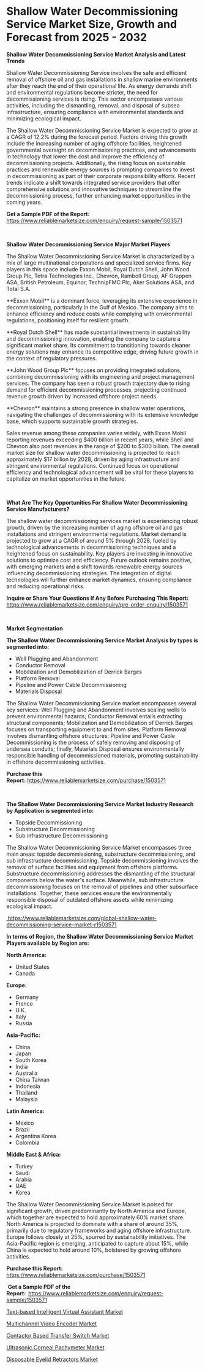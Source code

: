 <p><h1>Shallow Water Decommissioning Service Market Size, Growth and Forecast from 2025 - 2032</h1></p><p><strong>Shallow Water Decommissioning Service Market Analysis and Latest Trends</strong></p>
<p><p>Shallow Water Decommissioning Service involves the safe and efficient removal of offshore oil and gas installations in shallow marine environments after they reach the end of their operational life. As energy demands shift and environmental regulations become stricter, the need for decommissioning services is rising. This sector encompasses various activities, including the dismantling, removal, and disposal of subsea infrastructure, ensuring compliance with environmental standards and minimizing ecological impact.</p><p>The Shallow Water Decommissioning Service Market is expected to grow at a CAGR of 12.2% during the forecast period. Factors driving this growth include the increasing number of aging offshore facilities, heightened governmental oversight on decommissioning practices, and advancements in technology that lower the cost and improve the efficiency of decommissioning projects. Additionally, the rising focus on sustainable practices and renewable energy sources is prompting companies to invest in decommissioning as part of their corporate responsibility efforts. Recent trends indicate a shift towards integrated service providers that offer comprehensive solutions and innovative techniques to streamline the decommissioning process, further enhancing market opportunities in the coming years.</p></p>
<p><strong>Get a Sample PDF of the Report:&nbsp;</strong> <a href="https://www.reliablemarketsize.com/enquiry/request-sample/1503571?utm_campaign=1898&utm_medium=2&utm_source=Github&utm_content=ia&utm_term=23032025&utm_id=shallow-water-decommissioning-service">https://www.reliablemarketsize.com/enquiry/request-sample/1503571</a></p>
<p>&nbsp;</p>
<p><strong>Shallow Water Decommissioning Service Major Market Players</strong></p>
<p><p>The Shallow Water Decommissioning Service Market is characterized by a mix of large multinational corporations and specialized service firms. Key players in this space include Exxon Mobil, Royal Dutch Shell, John Wood Group Plc, Tetra Technologies Inc., Chevron, Ramboll Group, AF Gruppen ASA, British Petroleum, Equinor, TechnipFMC Plc, Aker Solutions ASA, and Total S.A.</p><p>**Exxon Mobil** is a dominant force, leveraging its extensive experience in decommissioning, particularly in the Gulf of Mexico. The company aims to enhance efficiency and reduce costs while complying with environmental regulations, positioning itself for resilient growth.</p><p>**Royal Dutch Shell** has made substantial investments in sustainability and decommissioning innovation, enabling the company to capture a significant market share. Its commitment to transitioning towards cleaner energy solutions may enhance its competitive edge, driving future growth in the context of regulatory pressures.</p><p>**John Wood Group Plc** focuses on providing integrated solutions, combining decommissioning with its engineering and project management services. The company has seen a robust growth trajectory due to rising demand for efficient decommissioning processes, projecting continued revenue growth driven by increased offshore project needs.</p><p>**Chevron** maintains a strong presence in shallow water operations, navigating the challenges of decommissioning with its extensive knowledge base, which supports sustainable growth strategies.</p><p>Sales revenue among these companies varies widely, with Exxon Mobil reporting revenues exceeding $400 billion in recent years, while Shell and Chevron also post revenues in the range of $200 to $300 billion. The overall market size for shallow water decommissioning is projected to reach approximately $17 billion by 2028, driven by aging infrastructure and stringent environmental regulations. Continued focus on operational efficiency and technological advancement will be vital for these players to capitalize on market opportunities in the future.</p></p>
<p>&nbsp;</p>
<p><strong>What Are The Key Opportunities For Shallow Water Decommissioning Service Manufacturers?</strong></p>
<p><p>The shallow water decommissioning services market is experiencing robust growth, driven by the increasing number of aging offshore oil and gas installations and stringent environmental regulations. Market demand is projected to grow at a CAGR of around 5% through 2028, fueled by technological advancements in decommissioning techniques and a heightened focus on sustainability. Key players are investing in innovative solutions to optimize cost and efficiency. Future outlook remains positive, with emerging markets and a shift towards renewable energy sources influencing decommissioning strategies. The integration of digital technologies will further enhance market dynamics, ensuring compliance and reducing operational risks.</p></p>
<p><strong>Inquire or Share Your Questions If Any Before Purchasing This Report:</strong> <a href="https://www.reliablemarketsize.com/enquiry/pre-order-enquiry/1503571?utm_campaign=1898&utm_medium=2&utm_source=Github&utm_content=ia&utm_term=23032025&utm_id=shallow-water-decommissioning-service">https://www.reliablemarketsize.com/enquiry/pre-order-enquiry/1503571</a></p>
<p>&nbsp;</p>
<p><strong>Market Segmentation</strong></p>
<p><strong>The Shallow Water Decommissioning Service Market Analysis by types is segmented into:</strong></p>
<p><ul><li>Well Plugging and Abandonment</li><li>Conductor Removal</li><li>Mobilization and Demobilization of Derrick Barges</li><li>Platform Removal</li><li>Pipeline and Power Cable Decommissioning</li><li>Materials Disposal</li></ul></p>
<p><p>The Shallow Water Decommissioning Service market encompasses several key services: Well Plugging and Abandonment involves sealing wells to prevent environmental hazards; Conductor Removal entails extracting structural components; Mobilization and Demobilization of Derrick Barges focuses on transporting equipment to and from sites; Platform Removal involves dismantling offshore structures; Pipeline and Power Cable Decommissioning is the process of safely removing and disposing of undersea conduits; finally, Materials Disposal ensures environmentally responsible handling of decommissioned materials, promoting sustainability in offshore decommissioning activities.</p></p>
<p><strong>Purchase this Report:&nbsp;</strong><a href="https://www.reliablemarketsize.com/purchase/1503571?utm_campaign=1898&utm_medium=2&utm_source=Github&utm_content=ia&utm_term=23032025&utm_id=shallow-water-decommissioning-service">https://www.reliablemarketsize.com/purchase/1503571</a></p>
<p>&nbsp;</p>
<p><strong>The Shallow Water Decommissioning Service Market Industry Research by Application is segmented into:</strong></p>
<p><ul><li>Topside Decommissioning</li><li>Substructure Decommissioning</li><li>Sub infrastructure Decommissioning</li></ul></p>
<p><p>The Shallow Water Decommissioning Service Market encompasses three main areas: topside decommissioning, substructure decommissioning, and sub infrastructure decommissioning. Topside decommissioning involves the removal of surface facilities and equipment from offshore platforms. Substructure decommissioning addresses the dismantling of the structural components below the water's surface. Meanwhile, sub infrastructure decommissioning focuses on the removal of pipelines and other subsurface installations. Together, these services ensure the environmentally responsible disposal of outdated offshore assets while minimizing ecological impact.</p></p>
<p><a href="https://www.reliablemarketsize.com/global-shallow-water-decommissioning-service-market-r1503571?utm_campaign=1898&utm_medium=2&utm_source=Github&utm_content=ia&utm_term=23032025&utm_id=shallow-water-decommissioning-service">&nbsp;https://www.reliablemarketsize.com/global-shallow-water-decommissioning-service-market-r1503571</a></p>
<p><strong>In terms of Region, the Shallow Water Decommissioning Service Market Players available by Region are:</strong></p>
<p>
    <p> <strong> North America: </strong>
        <ul>
            <li>United States</li>
            <li>Canada</li>
        </ul>
        </p> 
    <p> <strong> Europe: </strong>
        <ul>
            <li>Germany</li>
            <li>France</li>
            <li>U.K.</li>
            <li>Italy</li>
            <li>Russia</li>
        </ul>
        </p> 
    <p> <strong> Asia-Pacific: </strong>
        <ul>
            <li>China</li>
            <li>Japan</li>
            <li>South Korea</li>
            <li>India</li>
            <li>Australia</li>
            <li>China Taiwan</li>
            <li>Indonesia</li>
            <li>Thailand</li>
            <li>Malaysia</li>
        </ul>
        </p> 
    <p> <strong> Latin America: </strong>
        <ul>
            <li>Mexico</li>
            <li>Brazil</li>
            <li>Argentina Korea</li>
            <li>Colombia</li>
        </ul>
        </p> 
    <p> <strong> Middle East & Africa: </strong>
        <ul>
            <li>Turkey</li>
            <li>Saudi</li>
            <li>Arabia</li>
            <li>UAE</li>
            <li>Korea</li>
        </ul>
    </p>
    </p>
<p><p>The Shallow Water Decommissioning Service Market is poised for significant growth, driven predominantly by North America and Europe, which together are expected to hold approximately 60% market share. North America is projected to dominate with a share of around 35%, primarily due to regulatory frameworks and aging offshore infrastructure. Europe follows closely at 25%, spurred by sustainability initiatives. The Asia-Pacific region is emerging, anticipated to capture about 15%, while China is expected to hold around 10%, bolstered by growing offshore activities.</p></p>
<p><strong>Purchase this Report: </strong><a href="https://www.reliablemarketsize.com/purchase/1503571?utm_campaign=1898&utm_medium=2&utm_source=Github&utm_content=ia&utm_term=23032025&utm_id=shallow-water-decommissioning-service">https://www.reliablemarketsize.com/purchase/1503571</a></p>
<p>&nbsp;<strong>Get a Sample PDF of the Report:&nbsp;&nbsp;</strong><a href="https://www.reliablemarketsize.com/enquiry/request-sample/1503571?utm_campaign=1898&utm_medium=2&utm_source=Github&utm_content=ia&utm_term=23032025&utm_id=shallow-water-decommissioning-service">https://www.reliablemarketsize.com/enquiry/request-sample/1503571</a></p>
<p><strong></strong></p>
<p><p><a href="https://github.com/perbetpereir/Market-Research-Report-List-1/blob/main/text-based-intelligent-virtual-assistant-market.md?utm_campaign=1898&utm_medium=2&utm_source=Github&utm_content=ia&utm_term=23032025&utm_id=shallow-water-decommissioning-service">Text-based Intelligent Virtual Assistant Market</a></p><p><a href="https://github.com/pelegeazlie5/Market-Research-Report-List-1/blob/main/multichannel-video-encoder-market.md?utm_campaign=1898&utm_medium=2&utm_source=Github&utm_content=ia&utm_term=23032025&utm_id=shallow-water-decommissioning-service">Multichannel Video Encoder Market</a></p><p><a href="https://github.com/poskaturovtl/Market-Research-Report-List-1/blob/main/contactor-based-transfer-switch-market.md?utm_campaign=1898&utm_medium=2&utm_source=Github&utm_content=ia&utm_term=23032025&utm_id=shallow-water-decommissioning-service">Contactor Based Transfer Switch Market</a></p><p><a href="https://github.com/duerknikko44/Market-Research-Report-List-1/blob/main/ultrasonic-corneal-pachymeter-market.md?utm_campaign=1898&utm_medium=2&utm_source=Github&utm_content=ia&utm_term=23032025&utm_id=shallow-water-decommissioning-service">Ultrasonic Corneal Pachymeter Market</a></p><p><a href="https://github.com/rafiishibu00/Market-Research-Report-List-1/blob/main/disposable-eyelid-retractors-market.md?utm_campaign=1898&utm_medium=2&utm_source=Github&utm_content=ia&utm_term=23032025&utm_id=shallow-water-decommissioning-service">Disposable Eyelid Retractors Market</a></p></p>